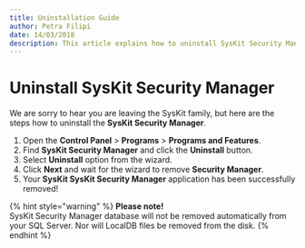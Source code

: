 ```yaml
---
title: Uninstallation Guide
author: Petra Filipi
date: 14/03/2018
description: This article explains how to uninstall SysKit Security Manager.
---
```


# Uninstall SysKit Security Manager

We are sorry to hear you are leaving the SysKit family, but here are the steps how to uninstall the **SysKit Security Manager**.

1. Open the **Control Panel** &gt; **Programs** &gt; **Programs and Features**. 
2. Find **SysKit Security Manager** and click the **Uninstall** button. 
3. Select **Uninstall** option from the wizard. 
4. Click **Next** and wait for the wizard to remove **Security Manager**. 
5. Your **SysKit SysKit Security Manager** application has been successfully removed! 

{% hint style="warning" %}
**Please note!**   
SysKit Security Manager database will not be removed automatically from your SQL Server. Nor will LocalDB files be removed from the disk. 
{% endhint %}

